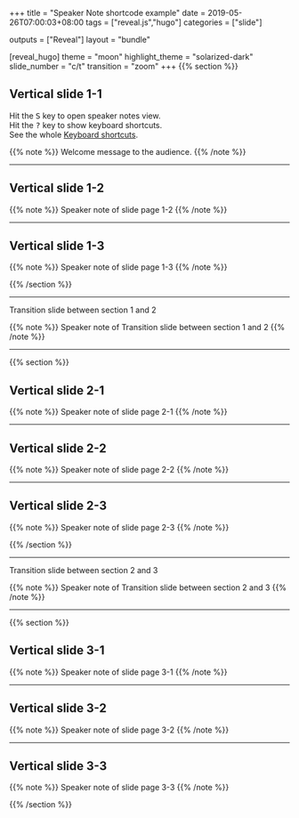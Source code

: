 +++
title =  "Speaker Note shortcode example"
date = 2019-05-26T07:00:03+08:00
tags = ["reveal.js","hugo"]
categories = ["slide"]

outputs = ["Reveal"]
layout = "bundle"

[reveal_hugo]
theme = "moon"
highlight_theme = "solarized-dark"
slide_number = "c/t"
transition = "zoom"
+++
{{% section %}}

## Vertical slide 1-1
Hit the <kbd>S</kbd> key to open speaker notes view.  
Hit the <kbd>?</kbd> key to show keyboard shortcuts.  
See the whole [Keyboard shortcuts](http://127.0.0.1:1313/post/slides-index/about_slides/#keyboard-shortcuts).


{{% note %}}
Welcome message to the audience.
{{% /note %}}

---

## Vertical slide 1-2

{{% note %}}
Speaker note of slide page 1-2 
{{% /note %}}

---

## Vertical slide 1-3

{{% note %}}
Speaker note of slide page 1-3 
{{% /note %}}

{{% /section %}}

---

Transition slide between section 1 and 2

{{% note %}}
Speaker note of Transition slide between section 1 and 2
{{% /note %}}

---

{{% section %}}

## Vertical slide 2-1

{{% note %}}
Speaker note of slide page 2-1
{{% /note %}}

---

## Vertical slide 2-2

{{% note %}}
Speaker note of slide page 2-2
{{% /note %}}

---

## Vertical slide 2-3

{{% note %}}
Speaker note of slide page 2-3
{{% /note %}}

{{% /section %}}

---

Transition slide between section 2 and 3

{{% note %}}
Speaker note of Transition slide between section 2 and 3
{{% /note %}}

---

{{% section %}}

## Vertical slide 3-1

{{% note %}}
Speaker note of slide page 3-1
{{% /note %}}

---

## Vertical slide 3-2

{{% note %}}
Speaker note of slide page 3-2
{{% /note %}}

---

## Vertical slide 3-3

{{% note %}}
Speaker note of slide page 3-3
{{% /note %}}

{{% /section %}}
